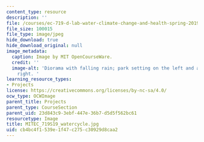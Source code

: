 ```yaml
---
content_type: resource
description: ''
file: /courses/ec-719-d-lab-water-climate-change-and-health-spring-2019/cb4bc4f1539e1f47c275c30929d8caa2_MITEC_719S19_watercycle.jpg
file_size: 100015
file_type: image/jpeg
hide_download: true
hide_download_original: null
image_metadata:
  caption: Image by MIT OpenCourseWare.
  credit: ''
  image-alt: 'Diorama with falling rain; park setting on the left and asphalt on the
    right. '
learning_resource_types:
- Projects
license: https://creativecommons.org/licenses/by-nc-sa/4.0/
ocw_type: OCWImage
parent_title: Projects
parent_type: CourseSection
parent_uid: 23d843c9-3ebf-447e-36b7-d5d5f562bc61
resourcetype: Image
title: MITEC_719S19_watercycle.jpg
uid: cb4bc4f1-539e-1f47-c275-c30929d8caa2
---
```


